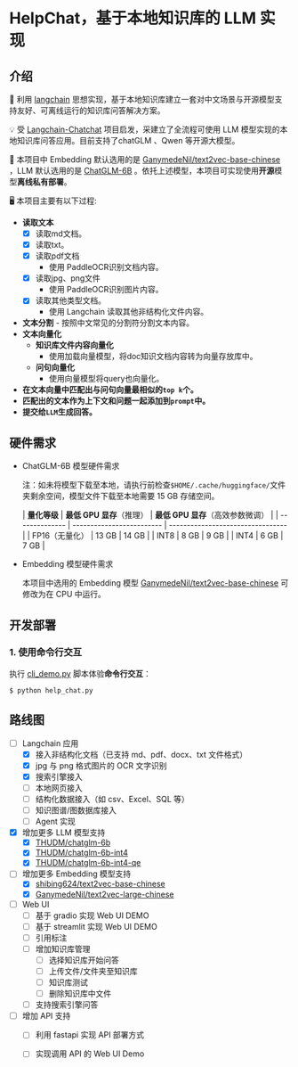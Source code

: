 # HelpChat，基于本地知识库的 LLM 实现
## 介绍

🤖️ 利用 [langchain](https://github.com/hwchase17/langchain) 思想实现，基于本地知识库建立一套对中文场景与开源模型支持友好、可离线运行的知识库问答解决方案。

💡 受 [Langchain-Chatchat](https://github.com/chatchat-space/Langchain-Chatchat) 项目启发，采建立了全流程可使用 LLM 模型实现的本地知识库问答应用。目前支持了chatGLM 、Qwen 等开源大模型。

🚩 本项目中 Embedding 默认选用的是 [GanymedeNil/text2vec-base-chinese](https://huggingface.co/GanymedeNil/text2vec-base-chinese/tree/main) ，LLM 默认选用的是 [ChatGLM-6B](https://github.com/THUDM/ChatGLM-6B) 。依托上述模型，本项目可实现使用**开源**模型**离线私有部署**。

🖥️ 本项目主要有以下过程:
- **读取文本** 
    - [X] 读取md文档。
    - [X] 读取txt。
    - [X] 读取pdf文档
        - 使用 PaddleOCR识别文档内容。
    - [X] 读取jpg、png文件
        - 使用 PaddleOCR识别图片内容。
    - [X] 读取其他类型文档。
        - 使用 Langchain 读取其他非结构化文件内容。
- **文本分割**
      - 按照中文常见的分割符分割文本内容。
- **文本向量化**
    - **知识库文件内容向量化**
        - 使用加载向量模型，将doc知识文档内容转为向量存放库中。
    - **问句向量化**
        - 使用向量模型将query也向量化。
- **在文本向量中匹配出与问句向量最相似的`top k`个。**
- **匹配出的文本作为上下文和问题一起添加到`prompt`中。**
- **提交给`LLM`生成回答。**

## 硬件需求

- ChatGLM-6B 模型硬件需求

  注：如未将模型下载至本地，请执行前检查`$HOME/.cache/huggingface/`文件夹剩余空间，模型文件下载至本地需要 15 GB 存储空间。


  | **量化等级**   | **最低 GPU 显存**（推理） | **最低 GPU 显存**（高效参数微调） |
      | -------------- | ------------------------- | --------------------------------- |
  | FP16（无量化） | 13 GB                     | 14 GB                             |
  | INT8           | 8 GB                     | 9 GB                             |
  | INT4           | 6 GB                      | 7 GB                              |



- Embedding 模型硬件需求
  
  本项目中选用的 Embedding 模型 [GanymedeNil/text2vec-base-chinese](https://huggingface.co/GanymedeNil/text2vec-base-chinese/tree/main) 可修改为在 CPU 中运行。


## 开发部署
### 1. 使用命令行交互
执行 [cli_demo.py](cli_demo.py) 脚本体验**命令行交互**：
```shell
$ python help_chat.py
```


## 路线图

- [ ] Langchain 应用
    - [x] 接入非结构化文档（已支持 md、pdf、docx、txt 文件格式）
    - [x] jpg 与 png 格式图片的 OCR 文字识别
    - [x] 搜索引擎接入
    - [ ] 本地网页接入
    - [ ] 结构化数据接入（如 csv、Excel、SQL 等）
    - [ ] 知识图谱/图数据库接入
    - [ ] Agent 实现
- [x] 增加更多 LLM 模型支持
    - [x] [THUDM/chatglm-6b](https://huggingface.co/THUDM/chatglm-6b)
    - [x] [THUDM/chatglm-6b-int4](https://huggingface.co/THUDM/chatglm-6b-int4)
    - [x] [THUDM/chatglm-6b-int4-qe](https://huggingface.co/THUDM/chatglm-6b-int4-qe)
- [ ] 增加更多 Embedding 模型支持
    - [x] [shibing624/text2vec-base-chinese](https://huggingface.co/shibing624/text2vec-base-chinese)
    - [x] [GanymedeNil/text2vec-large-chinese](https://huggingface.co/GanymedeNil/text2vec-large-chinese)
- [ ] Web UI
    - [ ] 基于 gradio 实现 Web UI DEMO
    - [ ] 基于 streamlit 实现 Web UI DEMO
    - [ ] 引用标注
    - [ ] 增加知识库管理
        - [ ] 选择知识库开始问答
        - [ ] 上传文件/文件夹至知识库
        - [ ] 知识库测试
        - [ ] 删除知识库中文件
    - [ ] 支持搜索引擎问答
- [ ] 增加 API 支持
    - [ ] 利用 fastapi 实现 API 部署方式
    - [ ] 实现调用 API 的 Web UI Demo


